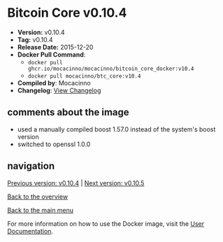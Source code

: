 # Bitcoin Core v0.10.4

- **Version:** v0.10.4
- **Tag:** v0.10.4
- **Release Date:** 2015-12-20
- **Docker Pull Command**:
  - `docker pull ghcr.io/mocacinno/mocacinno/bitcoin_core_docker:v10.4`
  - `docker pull mocacinno/btc_core:v10.4`
- **Compiled by**: Mocacinno
- **Changelog**: [View Changelog](https://github.com/bitcoin/bitcoin/blob/v0.10.4/doc/release-notes.md)

## comments about the image

- used a manually compiled boost 1.57.0 instead of the system's boost version
- switched to openssl 1.0.0

## navigation

[Previous version: v0.10.4](./v10.3.md) | [Next version: v0.10.5](./v10.5.md)

[Back to the overview](./Readme.md)

[Back to the main menu](../Readme.md)

For more information on how to use the Docker image, visit the [User Documentation](../userdocs/Readme.md).

<!-- Google tag (gtag.js) -->
<script async src="https://www.googletagmanager.com/gtag/js?id=G-BPC6NC6FF9"></script>
<script>
  window.dataLayer = window.dataLayer || [];
  function gtag(){dataLayer.push(arguments);}
  gtag('js', new Date());

  gtag('config', 'G-BPC6NC6FF9');
</script>
